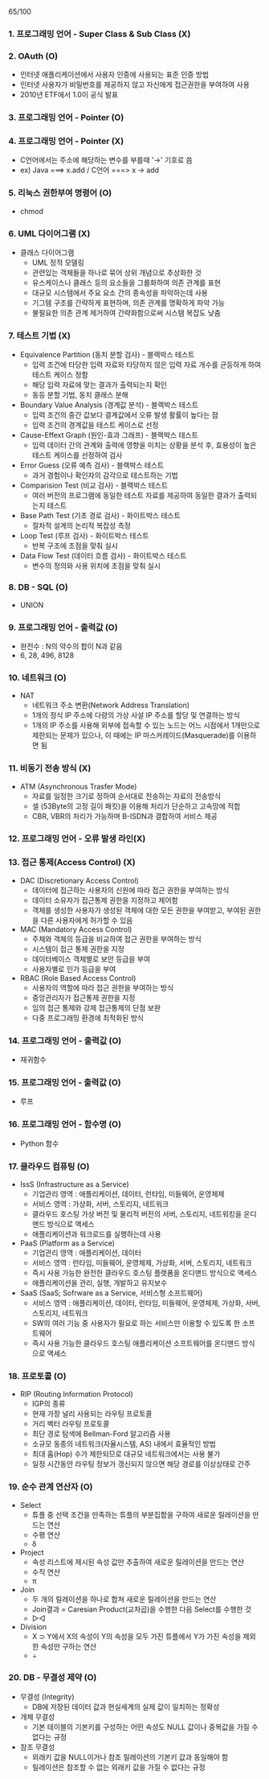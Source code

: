 65/100
### 1. 프로그래밍 언어 - Super Class & Sub Class (X)

### 2. OAuth (O)
- 인터넷 애플리케이션에서 사용자 인증에 사용되는 표준 인증 방법
- 인터넷 사용자가 비밀번호를 제공하지 않고 자신에게 접근권한을 부여하여 사용
- 2010년 ETF에서 1.0이 공식 발표

### 3. 프로그래밍 언어 - Pointer (O)

### 4. 프로그래밍 언어 - Pointer (X)
- C언어에서는 주소에 해당하는 변수를 부를때 '→' 기호로 씀
- ex) Java ===> x.add / C언어 ===> x → add

### 5. 리눅스 권한부여 명령어 (O)
- chmod

### 6. UML 다이어그램 (X)
- 클래스 다이어그램
    - UML 정적 모델링
    - 관련있는 객체들을 하나로 묶어 상위 개념으로 추상화한 것
    - 유스케이스나 클래스 등의 요소들을 그룹화하여 의존 관계를 표현
    - 대규모 시스템에서 주요 요소 간의 종속성을 파악하는데 사용
    - 기그템 구조를 간략하게 표현하며, 의존 관계를 명확하게 파악 가능
    - 불필요한 의존 관계 제거하여 간략화함으로써 시스템 복잡도 낮춤

### 7. 테스트 기법 (X)
- Equivalence Partition (동치 분할 검사) - 블랙박스 테스트
    - 입력 조건에 타당한 입력 자료와 타당하지 않은 입력 자료 개수를 균등하게 하여 테스트 케이스 정함
    - 해당 입력 자료에 맞는 결과가 출력되는지 확인
    - 동등 분할 기법, 동치 클래스 분해
- Boundary Value Analysis (경계값 분석) - 블랙박스 테스트
    - 입력 조건의 중간 값보다 결계값에서 오류 발생 활률이 높다는 점
    - 입력 조건의 경계값을 테스트 케이스로 선정
- Cause-Effext Graph (원인-효과 그래프) - 블랙박스 테스트
    - 입력 데이터 간의 관계와 출력에 영향을 미치는 상황을 분석 후, 효용성이 높은 테스트 케이스를 선정하여 검사
- Error Guess (오류 예측 검사) - 블랙박스 테스트
    - 과거 경험이나 확인자의 감각으로 테스트하는 기법
- Comparision Test (비교 검사) - 블랙박스 테스트
    - 여러 버전의 프로그램에 동일한 테스트 자료를 제공하여 동일한 결과가 출력되는지 테스트
- Base Path Test (기초 경로 검사) - 화이트박스 테스트
    - 절차적 설계의 논리적 복잡성 측정
- Loop Test (루프 검사) - 화이트박스 테스트
    - 반복 구조에 초점을 맞춰 실시
- Data Flow Test (데이터 흐름 검사) - 화이트박스 테스트
    - 변수의 정의와 사용 위치에 초점을 맞춰 실시

### 8. DB - SQL (O)
- UNION

### 9. 프로그래밍 언어 - 출력값 (O)
- 완전수 : N의 약수의 합이 N과 같음
- 6, 28, 496, 8128

### 10. 네트워크 (O)
- NAT
    - 네트워크 주소 변환(Network Address Translation)
    - 1개의 정식 IP 주소에 다량의 가상 사설 IP 주소를 할당 및 연결하는 방식
    - 1개의 IP 주소를 사용해 외부에 접속할 수 있는 노드는 어느 시점에서 1개만으로 제한되는 문제가 있으나, 이 때에는 IP 마스커레이드(Masquerade)를 이용하면 됨

### 11. 비동기 전송 방식 (X)
- ATM (Asynchronous Trasfer Mode)
    - 자료를 일정한 크기로 정하여 순서대로 전송하는 자료의 전송방식
    - 셀 (53Byte의 고정 길이 패킷)을 이용해 처리가 단순하고 고속망에 적합
    - CBR, VBR의 처리가 가능하며 B-ISDN과 결합하여 서비스 제공

### 12. 프로그래밍 언어 - 오류 발생 라인(X)

### 13. 접근 통제(Access Control) (X)
- DAC (Discretionary Access Control)
    - 데이터에 접근하는 사용자의 신원에 따라 접근 권한을 부여하는 방식
    - 데이터 소유자가 접근통제 권한을 지정하고 제어함
    - 객체를 생성한 사용자가 생성된 객체에 대한 모든 권한을 부여받고, 부여된 권한을 다른 사용자에게 허가할 수 있음
- MAC (Mandatory Access Control)
    - 주체와 객체의 등급을 비교하여 접근 권한을 부여하는 방식
    - 시스템이 접근 통제 권한을 지정
    - 데이터베이스 객체별로 보안 등급을 부여
    - 사용자별로 인가 등급을 부여
- RBAC (Role Based Access Control)
    - 사용자의 역할에 따라 접근 권한을 부여하는 방식
    - 중앙관리자가 접근통제 권한을 지정
    - 임의 접근 통제와 강제 접근통제의 단점 보완
    - 다중 프로그래밍 환경에 최적화된 방식

### 14. 프로그래밍 언어 - 출력값 (O)
- 재귀함수

### 15. 프로그래밍 언어 - 출력값 (O)
- 루프

### 16. 프로그래밍 언어 - 함수명 (O)
- Python 함수

### 17. 클라우드 컴퓨팅 (O)
- IssS (Infrastructure as a Service)
    - 기업관리 영역 : 애플리케이션, 데이터, 런타임, 미들웨어, 운영체제
    - 서비스 영역 : 가상화, 서버, 스토리지, 네트워크
    - 클라우드 호스팅 가상 버전 및 물리적 버전의 서버, 스토리지, 네트워킹을 온디맨드 방식으로 액세스
    - 애플리케이션과 워크로드를 실행하는데 사용
- PaaS (Platform as a Service)
    - 기업관리 영역 : 애플리케이션, 데이터
    - 서비스 영역 : 런타임, 미들웨어, 운영체제, 가상화, 서버, 스토리지, 네트워크
    - 즉시 사용 가능한 완전한 클라우드 호스팅 플랫폼을 온디맨드 방식으로 액세스
    - 애플리케이션을 관리, 실행, 개발하고 유지보수
- SaaS (SaaS; Sofrware as a Service, 서비스형 소프트웨어)
    - 서비스 영역 : 애플리케이션, 데이터, 런타임, 미들웨어, 운영체제, 가상화, 서버, 스토리지, 네트워크
    - SW의 여러 기능 중 사용자가 필요로 하는 서비스만 이용할 수 있도록 한 소프트웨어
    - 즉시 사용 가능한 클라우드 호스팅 애플리케이션 소프트웨어를 온디맨드 방식으로 액세스

### 18. 프로토콜 (O)
- RIP (Routing Information Protocol)
    - IGP의 종류
    - 현재 가장 널리 사용되는 라우팅 프로토콜
    - 거리 벡터 라우팅 프로토콜
    - 최단 경로 탐색에 Bellman-Ford 알고리즘 사용
    - 소규모 동종의 네트워크(자율시스템, AS) 내에서 효율적인 방법
    - 최대 홉(Hop) 수가 제한되므로 대규모 네트워크에서는 사용 불가
    - 일정 시간동안 라우팅 정보가 갱신되지 않으면 해당 경로를 이상상태로 간주

### 19. 순수 관계 연산자 (O)
- Select
    - 튜플 중 선택 조건을 만족하는 튜플의 부분집합을 구하여 새로운 릴레이션을 만드는 연산
    - 수평 연산
    - δ
- Project
    - 속성 리스트에 제시된 속성 값만 추출하여 새로운 릴레이션을 만드는 연산
    - 수직 연산
    - π
- Join
    - 두 개의 릴레이션을 하나로 합쳐 새로운 릴레이션을 만드는 연산
    - Join결과 = Caresian Product(교차곱)을 수행한 다음 Select를 수행한 것
    - ▷◁
- Division
    - X ⊃ Y에서 X의 속성이 Y의 속성을 모두 가진 튜플에서 Y가 가진 속성을 제외한 속성만 구하는 연산
    - ÷

### 20. DB - 무결성 제약 (O)
- 무결성 (Integrity)
    - DB에 저장된 데이터 값과 현실세계의 실제 값이 일치하는 정확성
- 개체 무결성
    - 기본 테이블의 기본키를 구성하는 어떤 속성도 NULL 값이나 중복값을 가질 수 없다는 규정
- 참조 무결성
    - 외래키 값을 NULL이거나 참조 릴레이션의 기본키 값과 동일해야 함
    - 릴레이션은 참조할 수 없는 외래키 값을 가질 수 없다는 규정
 



